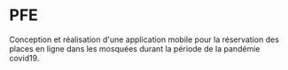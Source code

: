 # PFE  
 Conception et réalisation d'une application mobile pour la réservation des places en ligne dans les mosquées durant la période de la pandémie covid19.                     
